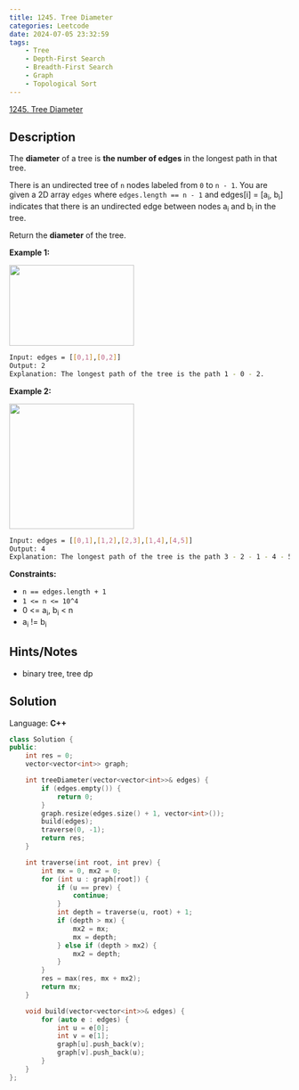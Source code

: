 ```yaml
---
title: 1245. Tree Diameter
categories: Leetcode
date: 2024-07-05 23:32:59
tags:
    - Tree
    - Depth-First Search
    - Breadth-First Search
    - Graph
    - Topological Sort
---
```


[1245. Tree Diameter](https://leetcode.com/problems/tree-diameter/description/)

## Description

The **diameter**  of a tree is **the number of edges**  in the longest path in that tree.

There is an undirected tree of `n` nodes labeled from `0` to `n - 1`. You are given a 2D array `edges` where `edges.length == n - 1` and edges[i] = [a<sub>i</sub>, b<sub>i</sub>] indicates that there is an undirected edge between nodes a<sub>i</sub> and b<sub>i</sub> in the tree.

Return the **diameter** of the tree.

**Example 1:**

<img alt="" src="https://assets.leetcode.com/uploads/2022/01/19/tree1.jpg" style="width: 224px; height: 145px;">

```bash
Input: edges = [[0,1],[0,2]]
Output: 2
Explanation: The longest path of the tree is the path 1 - 0 - 2.
```

**Example 2:**

<img alt="" src="https://assets.leetcode.com/uploads/2022/01/19/tree2.jpg" style="width: 224px; height: 225px;">

```bash
Input: edges = [[0,1],[1,2],[2,3],[1,4],[4,5]]
Output: 4
Explanation: The longest path of the tree is the path 3 - 2 - 1 - 4 - 5.
```

**Constraints:**

- `n == edges.length + 1`
- `1 <= n <= 10^4`
- 0 <= a<sub>i</sub>, b<sub>i</sub> < n
- a<sub>i</sub> != b<sub>i</sub>

## Hints/Notes

- binary tree, tree dp

## Solution

Language: **C++**

```C++
class Solution {
public:
    int res = 0;
    vector<vector<int>> graph;

    int treeDiameter(vector<vector<int>>& edges) {
        if (edges.empty()) {
            return 0;
        }
        graph.resize(edges.size() + 1, vector<int>());
        build(edges);
        traverse(0, -1);
        return res;
    }

    int traverse(int root, int prev) {
        int mx = 0, mx2 = 0;
        for (int u : graph[root]) {
            if (u == prev) {
                continue;
            }
            int depth = traverse(u, root) + 1;
            if (depth > mx) {
                mx2 = mx;
                mx = depth;
            } else if (depth > mx2) {
                mx2 = depth;
            }
        }
        res = max(res, mx + mx2);
        return mx;
    }

    void build(vector<vector<int>>& edges) {
        for (auto e : edges) {
            int u = e[0];
            int v = e[1];
            graph[u].push_back(v);
            graph[v].push_back(u);
        }
    }
};
```

